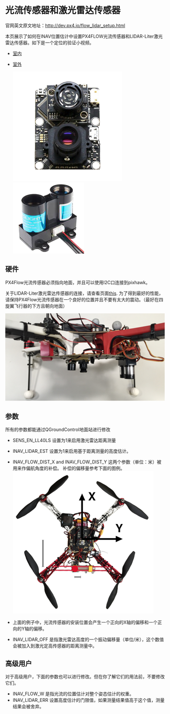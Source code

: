 # 光流传感器和激光雷达传感器

官网英文原文地址：http://dev.px4.io/flow_lidar_setup.html

本页展示了如何在INAV位置估计中设置PX4FLOW光流传感器和LIDAR-Liter激光雷达传感器。如下是一个定位的验证小视频。

* [室内](http://7xvob5.com2.z0.glb.qiniucdn.com/Pixhawk%20PX4Flow%20indoor%20demo.mp4) 
* [室外](http://7xvob5.com2.z0.glb.qiniucdn.com/Pixhawk%20PX4Flow%20outdoor%20demo.mp4)

  ![光流](../pictures/hardware\px4flow.png)
  ![激光雷达](../pictures/hardware\lidarlite.png)


## 硬件

PX4Flow光流传感器必须指向地面，并且可以使用I2C口连接到pixhawk。

关于LIDAR-Liter激光雷达传感器的连接，请查看页面[this](https://pixhawk.org/peripherals/rangefinder?s[]=lidar).
为了得到最好的性能，请保持PX4Flow光流传感器在一个良好的位置并且不要有太大的震动。（最好在四旋翼飞行器的下方且朝向地面）

![flow_lidar_attached](../pictures/hardware\flow_lidar_attached.jpg)

## 参数

所有的参数都能通过QGroundControl地面站进行修改

* SENS\_EN\_LL40LS
  设置为1来启用激光雷达距离测量

* INAV\_LIDAR\_EST
  设置为1来启用基于距离测量的高度估计。

* INAV\_FLOW\_DIST\_X and INAV\_FLOW\_DIST\_Y
  这两个参数（单位：米）被用来作偏航角度的补偿。
  补偿的偏移量参考下面的图例。
   ![flowing](../pictures/hardware\px4flow_offset.png)

* ​
  上面的例子中，光流传感器的安装位置会产生一个正向的X轴的偏移和一个正向的Y轴的偏移。

* INAV\_LIDAR\_OFF
  是指激光雷达高度的一个振动偏移量（单位/米），这个数值会被加入到激光定高传感器的距离测量中。


## 高级用户

对于高级用户，下面的参数也可以进行修改。但在你了解它们的用法前，不要修改它们。

* INAV\_FLOW\_W
  是指光流的位置估计对整个姿态估计的权重。
* INAV\_LIDAR\_ERR
  设置高度估计的门限值，如果测量结果值高于这个值，测量结果会被舍弃。

